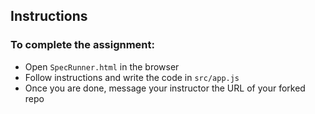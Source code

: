 ## Instructions
### To complete the assignment:
* Open `SpecRunner.html` in the browser
* Follow instructions and write the code in `src/app.js`
* Once you are done, message your instructor the URL of your forked repo